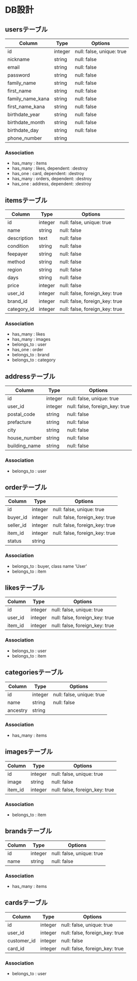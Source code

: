 # DB設計

## usersテーブル

|Column|Type|Options|
|------|----|-------|
|id|integer|null: false, unique: true|
|nickname|string|null: false|
|email|string|null: false|
|password|string|null: false|
|family_name|string|null: false|
|first_name|string|null: false|
|family_name_kana|string|null: false|
|first_name_kana|string|null: false|
|birthdate_year|string|null: false|
|birthdate_month|string|null: false|
|birthdate_day|string|null: false|
|phone_number|string||

### Association
- has_many : items
- has_many : likes, dependent: :destroy
- has_one : card, dependent: :destroy
- has_many : orders, dependent: :destroy
- has_one : address, dependent: :destroy

## itemsテーブル

|Column|Type|Options|
|------|----|-------|
|id|integer|null: false, unique: true|
|name|string|null: false|
|description|text|null: false|
|condition|string|null: false|
|feepayer|string|null: false|
|method|string|null: false|
|region|string|null: false|
|days|string|null: false|
|price|integer|null: false|
|user_id|integer|null: false, foreign_key: true|
|brand_id|integer|null: false, foreign_key: true|
|category_id|integer|null: false, foreign_key: true|

### Association
- has_many : likes
- has_many : images
- belongs_to : user
- has_one : order
- belongs_to : brand
- belongs_to : category

## addressテーブル

|Column|Type|Options|
|------|----|-------|
|id|integer|null: false, unique: true|
|user_id|integer|null: false, foreign_key: true|
|postal_code|string|null: false|
|prefacture|string|null: false|
|city|string|null: false|
|house_number|string|null: false|
|building_name|string|null: false|

### Association
- belongs_to : user

## orderテーブル

|Column|Type|Options|
|------|----|-------|
|id|integer|null: false, unique: true|
|buyer_id|integer|null: false, foreign_key: true|
|seller_id|integer|null: false, foreign_key: true|
|item_id|integer|null: false, foreign_key: true|
|status|string||

### Association
- belongs_to : buyer, class name 'User'
- belongs_to : item

## likesテーブル

|Column|Type|Options|
|------|----|-------|
|id|integer|null: false, unique: true|
|user_id|integer|null: false, foreign_key: true|
|item_id|integer|null: false, foreign_key: true|

### Association
- belongs_to : user
- belongs_to : item

## categoriesテーブル

|Column|Type|Options|
|------|----|-------|
|id|integer|null: false, unique: true|
|name|string|null: false|
|ancestry|string||

### Association
- has_many : items

## imagesテーブル

|Column|Type|Options|
|------|----|-------|
|id|integer|null: false, unique: true|
|image|string|null: false|
|item_id|integer|null: false, foreign_key: true|

### Association
- belongs_to : item

## brandsテーブル

|Column|Type|Options|
|------|----|-------|
|id|integer|null: false, unique: true|
|name|string|null: false|

### Association
- has_many : items

## cardsテーブル

|Column|Type|Options|
|------|----|-------|
|id|integer|null: false, unique: true|
|user_id|integer|null: false, foreign_key: true|
|customer_id|integer|null: false|
|card_id|integer|null: false, foreign_key: true|

### Association
- belongs_to : user
